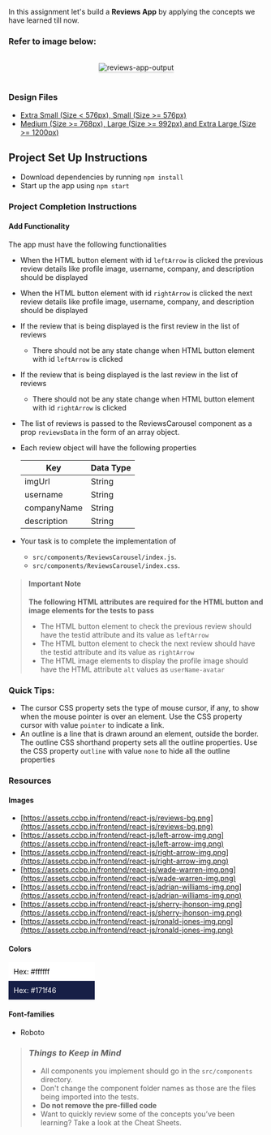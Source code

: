 In this assignment let's build a **Reviews App** by applying the concepts we
have learned till now.

### Refer to image below:

<br/>
<div style="text-align: center;">

<img src="https://assets.ccbp.in/frontend/content/react-js/reviews-app-output-v2.gif" alt="reviews-app-output" style="max-width:70%;box-shadow:0 2.8px 2.2px rgba(0, 0, 0, 0.12)">

</div>

<br/>

### Design Files

- [Extra Small (Size < 576px), Small (Size >= 576px)](https://assets.ccbp.in/frontend/content/react-js/reviews-app-sm-output.png)
- [Medium (Size >= 768px), Large (Size >= 992px) and Extra Large (Size >= 1200px)](https://assets.ccbp.in/frontend/content/react-js/reviews-app-lg-output.png)

## Project Set Up Instructions

- Download dependencies by running `npm install`
- Start up the app using `npm start`

### Project Completion Instructions

#### Add Functionality

The app must have the following functionalities

- When the HTML button element with id `leftArrow` is clicked the previous
  review details like profile image, username, company, and description should
  be displayed
- When the HTML button element with id `rightArrow` is clicked the next review
  details like profile image, username, company, and description should be
  displayed
- If the review that is being displayed is the first review in the list of
  reviews
  - There should not be any state change when HTML button element with id
    `leftArrow` is clicked
- If the review that is being displayed is the last review in the list of
  reviews

  - There should not be any state change when HTML button element with id
    `rightArrow` is clicked

- The list of reviews is passed to the ReviewsCarousel component as a prop
  `reviewsData` in the form of an array object.

- Each review object will have the following properties

  | Key         | Data Type |
  | ----------- | --------- |
  | imgUrl      | String    |
  | username    | String    |
  | companyName | String    |
  | description | String    |

- Your task is to complete the implementation of
  - `src/components/ReviewsCarousel/index.js`.
  - `src/components/ReviewsCarousel/index.css`.

> #### Important Note
>
> **The following HTML attributes are required for the HTML button and image
> elements for the tests to pass**
>
> - The HTML button element to check the previous review should have the testid
>   attribute and its value as `leftArrow`
> - The HTML button element to check the next review should have the testid
>   attribute and its value as `rightArrow`
> - The HTML image elements to display the profile image should have the HTML
>   attribute `alt` values as `userName-avatar`

### Quick Tips:

- The cursor CSS property sets the type of mouse cursor, if any, to show when
  the mouse pointer is over an element. Use the CSS property cursor with value
  `pointer` to indicate a link.
- An outline is a line that is drawn around an element, outside the border. The
  outline CSS shorthand property sets all the outline properties. Use the CSS
  property `outline` with value `none` to hide all the outline properties

### Resources

#### Images

- [https://assets.ccbp.in/frontend/react-js/reviews-bg.png](https://assets.ccbp.in/frontend/react-js/reviews-bg.png)
- [https://assets.ccbp.in/frontend/react-js/left-arrow-img.png](https://assets.ccbp.in/frontend/react-js/left-arrow-img.png)
- [https://assets.ccbp.in/frontend/react-js/right-arrow-img.png](https://assets.ccbp.in/frontend/react-js/right-arrow-img.png)
- [https://assets.ccbp.in/frontend/react-js/wade-warren-img.png](https://assets.ccbp.in/frontend/react-js/wade-warren-img.png)
- [https://assets.ccbp.in/frontend/react-js/adrian-williams-img.png](https://assets.ccbp.in/frontend/react-js/adrian-williams-img.png)
- [https://assets.ccbp.in/frontend/react-js/sherry-jhonson-img.png](https://assets.ccbp.in/frontend/react-js/sherry-jhonson-img.png)
- [https://assets.ccbp.in/frontend/react-js/ronald-jones-img.png](https://assets.ccbp.in/frontend/react-js/ronald-jones-img.png)

#### Colors

<div style="background-color: #ffffff ; width: 150px; padding: 10px; color: black">Hex: #ffffff</div>
<div style="background-color: #171f46 ; width: 150px; padding: 10px; color: white">Hex: #171f46</div>

#### Font-families

- Roboto

> ### _Things to Keep in Mind_
>
> - All components you implement should go in the `src/components` directory.
> - Don't change the component folder names as those are the files being
>   imported into the tests.
> - **Do not remove the pre-filled code**
> - Want to quickly review some of the concepts you’ve been learning? Take a
>   look at the Cheat Sheets.

